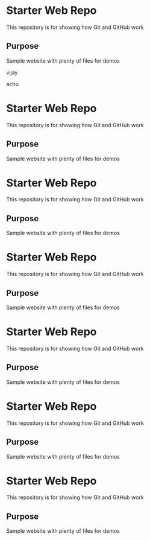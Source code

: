 # Starter Web Repo

This repository is for showing how Git and GitHub work

## Purpose

Sample website with plenty of files for demos


vijay

achu

# Starter Web Repo

This repository is for showing how Git and GitHub work

## Purpose

Sample website with plenty of files for demos


# Starter Web Repo

This repository is for showing how Git and GitHub work

## Purpose

Sample website with plenty of files for demos




# Starter Web Repo

This repository is for showing how Git and GitHub work

## Purpose

Sample website with plenty of files for demos


# Starter Web Repo

This repository is for showing how Git and GitHub work

## Purpose

Sample website with plenty of files for demos

# Starter Web Repo

This repository is for showing how Git and GitHub work

## Purpose

Sample website with plenty of files for demos


# Starter Web Repo

This repository is for showing how Git and GitHub work

## Purpose

Sample website with plenty of files for demos

